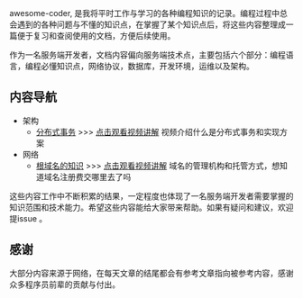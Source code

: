 awesome-coder, 是我将平时工作与学习的各种编程知识的记录。编程过程中总会遇到的各种问题与不懂的知识点，在掌握了某个知识点后，将这些内容整理成一篇便于复习和查阅使用的文档，方便后续使用。

作为一名服务端开发者，文档内容偏向服务端技术点，主要包括六个部分：编程语言，编程必懂知识点，网络协议，数据库，开发环境，运维以及架构。

## 内容导航

- 架构
  - [分布式事务](./distributed/distributedtransaction/distributedtransaction.md) >>> [点击观看视频讲解](https://www.bilibili.com/video/av36614463/) 视频介绍什么是分布式事务和实现方案
- 网络
    - [根域名的知识](./network/root-domain/根域名的知识.md) >>> [点击观看视频讲解](https://www.bilibili.com/video/av37574560/) 域名的管理机构和托管方式，想知道域名注册费交哪里去了吗


这些内容工作中不断积累的结果，一定程度也体现了一名服务端开发者需要掌握的知识范围和技术能力。希望这些内容能给大家带来帮助。如果有疑问和建议，欢迎提issue 。


## 感谢

大部分内容来源于网络，在每天文章的结尾都会有参考文章指向被参考内容，感谢众多程序员前辈的贡献与付出。
